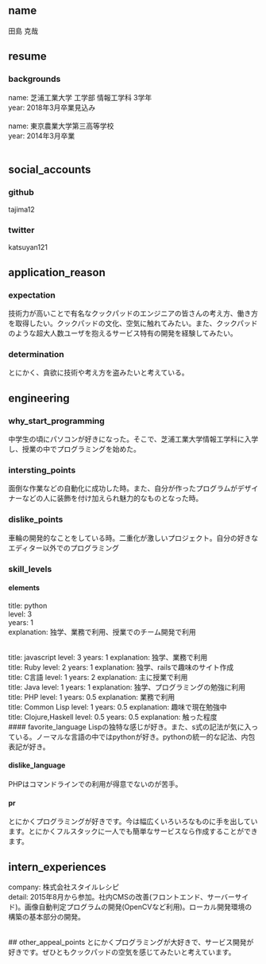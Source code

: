 ## name
田島 克哉

## resume
### backgrounds
name: 芝浦工業大学 工学部 情報工学科 3学年  
year: 2018年3月卒業見込み  
<br />
name: 東京農業大学第三高等学校  
year: 2014年3月卒業  
<br />
## social_accounts
### github
tajima12

### twitter
katsuyan121

## application_reason
### expectation
技術力が高いことで有名なクックパッドのエンジニアの皆さんの考え方、働き方を取得したい。クックパッドの文化、空気に触れてみたい。また、クックパッドのような超大人数ユーザを抱えるサービス特有の開発を経験してみたい。


### determination
とにかく、貪欲に技術や考え方を盗みたいと考えている。


## engineering
### why_start_programming
中学生の頃にパソコンが好きになった。そこで、芝浦工業大学情報工学科に入学し、授業の中でプログラミングを始めた。


### intersting_points
面倒な作業などの自動化に成功した時。また、自分が作ったプログラムがデザイナーなどの人に装飾を付け加えられ魅力的なものとなった時。


### dislike_points
車輪の開発的なことをしている時。二重化が激しいプロジェクト。自分の好きなエディター以外でのプログラミング


### skill_levels
#### elements
title: python  
level: 3  
years: 1  
explanation: 独学、業務で利用、授業でのチーム開発で利用
  
<br />
title: javascript  
level: 3  
years: 1  
explanation: 独学、業務で利用
  
<br />
title: Ruby  
level: 2  
years: 1  
explanation: 独学、railsで趣味のサイト作成
  
<br />
title: C言語  
level: 1  
years: 2  
explanation: 主に授業で利用
  
<br />
title: Java  
level: 1  
years: 1  
explanation: 独学、プログラミングの勉強に利用
  
<br />
title: PHP  
level: 1  
years: 0.5  
explanation: 業務で利用
  
<br />
title: Common Lisp  
level: 1  
years: 0.5  
explanation: 趣味で現在勉強中
  
<br />
title: Clojure,Haskell  
level: 0.5  
years: 0.5  
explanation: 触った程度
  
<br />
#### favorite_language
Lispの独特な感じが好き。また、s式の記法が気に入っている。ノーマルな言語の中ではpythonが好き。pythonの統一的な記法、内包表記が好き。


#### dislike_language
PHPはコマンドラインでの利用が得意でないのが苦手。


#### pr
とにかくプログラミングが好きです。今は幅広くいろいろなものに手を出しています。とにかくフルスタックに一人でも簡単なサービスなら作成することができます。


## intern_experiences
company: 株式会社スタイルレシピ  
detail: 2015年8月から参加。社内CMSの改善(フロントエンド、サーバーサイド)。画像自動判定プログラムの開発(OpenCVなど利用)。ローカル開発環境の構築の基本部分の開発。
  
<br />
## other_appeal_points
とにかくプログラミングが大好きで、サービス開発が好きです。ぜひともクックパッドの空気を感じてみたいと考えています。


